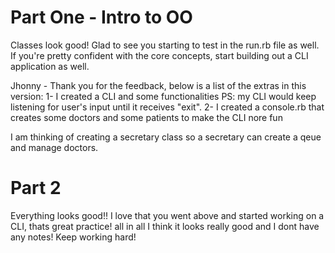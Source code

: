 # Part One - Intro to OO
Classes look good! Glad to see you starting to test in the run.rb file as well. If you're pretty confident with the core concepts, start building out a CLI application as well. 

Jhonny - Thank you for the feedback, below is a list of the extras in this version:
    1- I created a CLI and some functionalities
        PS: my CLI would keep listening for user's input until it receives "exit".
    2- I created a console.rb that creates some doctors and some patients to make the CLI nore fun
    
I am thinking of creating a secretary class so a secretary can create a qeue and manage doctors.

# Part 2 

Everything looks good!! I love that you went above and started working on a CLI, thats great practice! all in all I think it looks really good and I dont have any notes! Keep working hard!